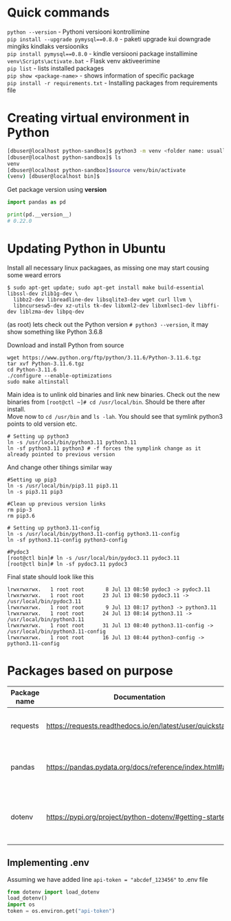 # Quick commands
```python --version``` - Pythoni versiooni kontrollimine  
```pip install --upgrade pymysql==0.8.0``` - paketi upgrade kui downgrade mingiks kindlaks versiooniks  
```pip install pymysql==0.8.0``` - kindle versiooni package installimine  
```venv\Scripts\activate.bat``` - Flask venv aktiveerimine  
```pip list``` - lists installed packages  
```pip show <package-name>``` - shows information of specific package  
```pip install -r requirements.txt``` - Installing packages from requirements file

# Creating virtual environment in Python
```bash
[dbuser@localhost python-sandbox]$ python3 -m venv <folder name: usually venv>
[dbuser@localhost python-sandbox]$ ls
venv
[dbuser@localhost python-sandbox]$source venv/bin/activate
(venv) [dbuser@localhost bin]$
```

Get package version using __version__
```python
import pandas as pd

print(pd.__version__)
# 0.22.0
```

# Updating Python in Ubuntu
Install all necessary linux packagaes, as missing one may start cousing some weard errors
```
$ sudo apt-get update; sudo apt-get install make build-essential libssl-dev zlib1g-dev \
  libbz2-dev libreadline-dev libsqlite3-dev wget curl llvm \
  libncursesw5-dev xz-utils tk-dev libxml2-dev libxmlsec1-dev libffi-dev liblzma-dev libpq-dev
```
(as root) lets check out the Python version `# python3 --version`, it may show something like Python 3.6.8

Download and install Python from source
```
wget https://www.python.org/ftp/python/3.11.6/Python-3.11.6.tgz
tar xvf Python-3.11.6.tgz
cd Python-3.11.6
./configure --enable-optimizations
sudo make altinstall
```
Main idea is to unlink old binaries and link new binaries. Check out the new binaries from `[root@ctl ~]# cd /usr/local/bin`. Should be there after install.  
Move now to `cd /usr/bin` and `ls -lah`. You should see that symlink python3 points to old version etc.  

```
# Setting up python3 
ln -s /usr/local/bin/python3.11 python3.11
ln -sf python3.11 python3 # -f forces the symplink change as it already pointed to previous version 
```
And change other tihings similar way
```
#Setting up pip3
ln -s /usr/local/bin/pip3.11 pip3.11
ln -s pip3.11 pip3

#Clean up previous version links
rm pip-3
rm pip3.6

# Setting up python3.11-config
ln -s /usr/local/bin/python3.11-config python3.11-config
ln -sf python3.11-config python3-config

#Pydoc3
[root@ctl bin]# ln -s /usr/local/bin/pydoc3.11 pydoc3.11
[root@ctl bin]# ln -sf pydoc3.11 pydoc3
```
Final state should look like this
```
lrwxrwxrwx.   1 root root       8 Jul 13 08:50 pydoc3 -> pydoc3.11
lrwxrwxrwx.   1 root root      23 Jul 13 08:50 pydoc3.11 -> /usr/local/bin/pydoc3.11
lrwxrwxrwx.   1 root root       9 Jul 13 08:17 python3 -> python3.11
lrwxrwxrwx.   1 root root      24 Jul 13 08:14 python3.11 -> /usr/local/bin/python3.11
lrwxrwxrwx.   1 root root      31 Jul 13 08:40 python3.11-config -> /usr/local/bin/python3.11-config
lrwxrwxrwx.   1 root root      16 Jul 13 08:44 python3-config -> python3.11-config
```

# Packages based on purpose
|Package name| Documentation  | Purpose  |  
|---|---|---|
| requests  | https://requests.readthedocs.io/en/latest/user/quickstart/  | API calls and processin libary  |  
| pandas    | https://pandas.pydata.org/docs/reference/index.html#api     | Pandas data frames and data manipulation package  | 
| dotenv    | https://pypi.org/project/python-dotenv/#getting-started     | Package to retrieve environment variables from .env file  | 

## Implementing .env
Assuming we have added line `api-token = "abcdef_123456"` to .env file  

```python
from dotenv import load_dotenv
load_dotenv()
import os
token = os.environ.get("api-token")
```
